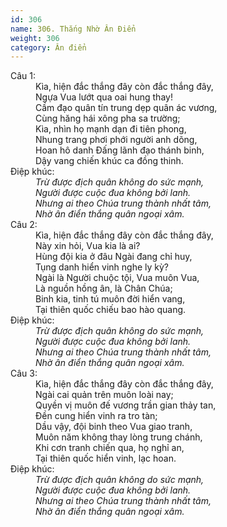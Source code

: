 ```yaml
---
id: 306
name: 306. Thắng Nhờ Ân Điển
weight: 306
category: Ân điển
---
```

<dl><dt>Câu 1:</dt><dd data-verse="1">Kìa, hiện đắc thắng đây còn đắc thắng đây, <br/>Ngựa Vua lướt qua oai hung thay! <br/>Cầm đạo quân tín trung dẹp quân ác vương, <br/>Cùng hăng hái xông pha sa trường; <br/>Kìa, nhìn họ mạnh dạn đi tiên phong, <br/>Nhung trang phơi phới người anh dõng, <br/>Hoan hô danh Đấng lãnh đạo thánh binh, <br/>Dậy vang chiến khúc ca đồng thinh. </dd><dt>Điệp khúc:</dt><dd data-chorus="1"><em>Trừ được địch quân không do sức mạnh, <br/>Người được cuộc đua không bởi lanh. <br/>Nhưng ai theo Chúa trung thành nhất tâm, <br/>Nhờ ân điển thắng quân ngoại xâm. </em></dd><dt>Câu 2:</dt><dd data-verse="2">Kìa, hiện đắc thắng đây còn đắc thắng đây, <br/>Này xin hỏi, Vua kia là ai? <br/>Hùng đội kia ở đâu Ngài đang chỉ huy, <br/>Tụng danh hiển vinh nghe ly kỳ? <br/>Ngài là Người chuộc tội, Vua muôn Vua, <br/>Là nguồn hồng ân, là Chân Chúa; <br/>Binh kia, tinh tú muôn đời hiển vang, <br/>Tại thiên quốc chiếu bao hào quang. </dd><dt>Điệp khúc:</dt><dd data-chorus="1"><em>Trừ được địch quân không do sức mạnh, <br/>Người được cuộc đua không bởi lanh. <br/>Nhưng ai theo Chúa trung thành nhất tâm, <br/>Nhờ ân điển thắng quân ngoại xâm. </em></dd><dt>Câu 3:</dt><dd data-verse="3">Kìa, hiện đắc thắng đây còn đắc thắng đây, <br/>Ngài cai quản trên muôn loài nay; <br/>Quyền vị muôn đế vương trần gian thảy tan, <br/>Đền cung hiển vinh ra tro tàn; <br/>Dầu vậy, đội binh theo Vua giao tranh, <br/>Muôn năm không thay lòng trung chánh, <br/>Khi cơn tranh chiến qua, họ nghỉ an, <br/>Tại thiên quốc hiển vinh, lạc hoan. </dd><dt>Điệp khúc:</dt><dd data-chorus="1"><em>Trừ được địch quân không do sức mạnh, <br/>Người được cuộc đua không bởi lanh. <br/>Nhưng ai theo Chúa trung thành nhất tâm, <br/>Nhờ ân điển thắng quân ngoại xâm. </em></dd></dl>
